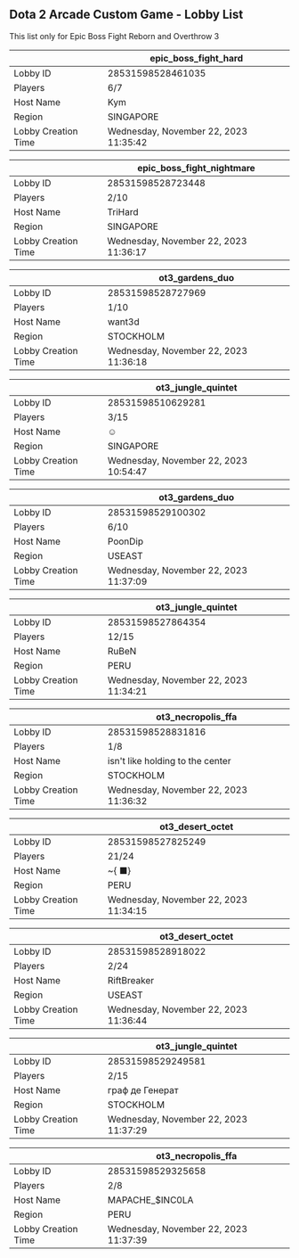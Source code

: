 ## Dota 2 Arcade Custom Game - Lobby List

This list only for Epic Boss Fight Reborn and Overthrow 3

|  | epic_boss_fight_hard |
| ------ | ------ |
| Lobby ID | 28531598528461035 |
| Players | 6/7 |
| Host Name | Kym |
| Region | SINGAPORE |
| Lobby Creation Time | Wednesday, November 22, 2023 11:35:42 |


|  | epic_boss_fight_nightmare |
| ------ | ------ |
| Lobby ID | 28531598528723448 |
| Players | 2/10 |
| Host Name | TriHard |
| Region | SINGAPORE |
| Lobby Creation Time | Wednesday, November 22, 2023 11:36:17 |


|  | ot3_gardens_duo |
| ------ | ------ |
| Lobby ID | 28531598528727969 |
| Players | 1/10 |
| Host Name | want3d |
| Region | STOCKHOLM |
| Lobby Creation Time | Wednesday, November 22, 2023 11:36:18 |


|  | ot3_jungle_quintet |
| ------ | ------ |
| Lobby ID | 28531598510629281 |
| Players | 3/15 |
| Host Name | ☺ |
| Region | SINGAPORE |
| Lobby Creation Time | Wednesday, November 22, 2023 10:54:47 |


|  | ot3_gardens_duo |
| ------ | ------ |
| Lobby ID | 28531598529100302 |
| Players | 6/10 |
| Host Name | PoonDip |
| Region | USEAST |
| Lobby Creation Time | Wednesday, November 22, 2023 11:37:09 |


|  | ot3_jungle_quintet |
| ------ | ------ |
| Lobby ID | 28531598527864354 |
| Players | 12/15 |
| Host Name | RuBeN |
| Region | PERU |
| Lobby Creation Time | Wednesday, November 22, 2023 11:34:21 |


|  | ot3_necropolis_ffa |
| ------ | ------ |
| Lobby ID | 28531598528831816 |
| Players | 1/8 |
| Host Name | isn't like holding to the center |
| Region | STOCKHOLM |
| Lobby Creation Time | Wednesday, November 22, 2023 11:36:32 |


|  | ot3_desert_octet |
| ------ | ------ |
| Lobby ID | 28531598527825249 |
| Players | 21/24 |
| Host Name | ~{ ■} |
| Region | PERU |
| Lobby Creation Time | Wednesday, November 22, 2023 11:34:15 |


|  | ot3_desert_octet |
| ------ | ------ |
| Lobby ID | 28531598528918022 |
| Players | 2/24 |
| Host Name | RiftBreaker |
| Region | USEAST |
| Lobby Creation Time | Wednesday, November 22, 2023 11:36:44 |


|  | ot3_jungle_quintet |
| ------ | ------ |
| Lobby ID | 28531598529249581 |
| Players | 2/15 |
| Host Name | граф де Генерат |
| Region | STOCKHOLM |
| Lobby Creation Time | Wednesday, November 22, 2023 11:37:29 |


|  | ot3_necropolis_ffa |
| ------ | ------ |
| Lobby ID | 28531598529325658 |
| Players | 2/8 |
| Host Name | MAPACHE_$INC0LA |
| Region | PERU |
| Lobby Creation Time | Wednesday, November 22, 2023 11:37:39 |


